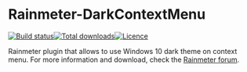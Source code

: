 # Rainmeter-DarkContextMenu
[![Build status](https://ci.appveyor.com/api/projects/status/n1i1k78trvm00s3h/branch/master?svg=true)](https://ci.appveyor.com/project/ozone10/rainmeter-darkcontextmenu/branch/master)[![Total downloads](https://img.shields.io/github/downloads/ozone10/Rainmeter-DarkContextMenu/total.svg)](https://github.com/ozone10/Rainmeter-TranslucentRM/releases)[![Licence](https://img.shields.io/github/license/ozone10/Rainmeter-DarkContextMenu?color=9cf)](https://www.gnu.org/licenses/gpl-3.0.en.html)

Rainmeter plugin that allows to use Windows 10 dark theme on context menu. For more information and download, check the [Rainmeter forum](https://forum.rainmeter.net/viewtopic.php?f=128&t=33028).
